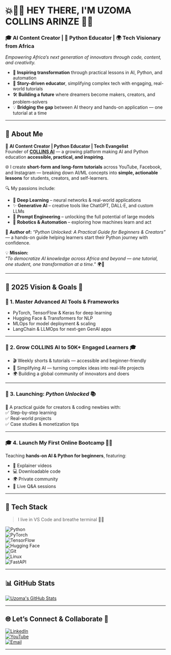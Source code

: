 <h1 align="left">💥👋🏽 <strong>HEY THERE, I'M UZOMA COLLINS ARINZE</strong> 💙🚀</h1>

### 🎓 **AI Content Creator** | 📘 **Python Educator** | 🌍 **Tech Visionary from Africa**

*Empowering Africa’s next generation of innovators through code, content, and creativity.*

* 🚀 **Inspiring transformation** through practical lessons in AI, Python, and automation  
* 🎥 **Story-driven educator**, simplifying complex tech with engaging, real-world tutorials  
* 🛠️ **Building a future** where dreamers become makers, creators, and problem-solvers  
* 💡 **Bridging the gap** between AI theory and hands-on application — one tutorial at a time  

---

## 💼 About Me  

🎥 **AI Content Creator | Python Educator | Tech Evangelist**  
Founder of [**COLLINS AI**](https://www.youtube.com/@CollinsAI) — a growing platform making AI and Python education **accessible, practical, and inspiring**.  

🌐 I create **short-form and long-form tutorials** across YouTube, Facebook, and Instagram — breaking down AI/ML concepts into **simple, actionable lessons** for students, creators, and self-learners.  

🔍 My passions include:  

* 🤖 **Deep Learning** – neural networks & real-world applications  
* ✨ **Generative AI** – creative tools like ChatGPT, DALL·E, and custom LLMs  
* 🧠 **Prompt Engineering** – unlocking the full potential of large models  
* 🚗 **Robotics & Automation** – exploring how machines learn and act  

📘 **Author of:** *“Python Unlocked: A Practical Guide for Beginners & Creators”* — a hands-on guide helping learners start their Python journey with confidence.  

💡 **Mission:**  
*"To democratize AI knowledge across Africa and beyond — one tutorial, one student, one transformation at a time."* 🌍🚀  

---

## 🎯 **2025 Vision & Goals** 🚀  

### 🧠 1. Master Advanced AI Tools & Frameworks  
* PyTorch, TensorFlow & Keras for deep learning  
* Hugging Face & Transformers for NLP  
* MLOps for model deployment & scaling  
* LangChain & LLMOps for next-gen GenAI apps  

---

### 📢 2. Grow COLLINS AI to 50K+ Engaged Learners 🎓  
* 🎬 Weekly shorts & tutorials — accessible and beginner-friendly  
* 🧠 Simplifying AI — turning complex ideas into real-life projects  
* 🌍 Building a global community of innovators and doers  

---

### 📘 3. Launching: *Python Unlocked* 📚  
🚀 A practical guide for creators & coding newbies with:  
✅ Step-by-step learning  
✅ Real-world projects  
✅ Case studies & monetization tips  

---

### 🎓 4. Launch My First Online Bootcamp 👨‍🏫  
Teaching **hands-on AI & Python for beginners**, featuring:  
* 🎥 Explainer videos  
* 💻 Downloadable code  
* 🌍 Private community  
* 🧠 Live Q&A sessions  

---

## 🔧 Tech Stack  

> I live in VS Code and breathe terminal 👨‍💻  

![Python](https://img.shields.io/badge/-Python-3776AB?style=for-the-badge&logo=python&logoColor=white)  
![PyTorch](https://img.shields.io/badge/-PyTorch-EE4C2C?style=for-the-badge&logo=pytorch&logoColor=white)  
![TensorFlow](https://img.shields.io/badge/-TensorFlow-FF6F00?style=for-the-badge&logo=tensorflow&logoColor=white)  
![Hugging Face](https://img.shields.io/badge/-HuggingFace-FFD21F?style=for-the-badge&logo=huggingface&logoColor=black)  
![Git](https://img.shields.io/badge/-Git-F05032?style=for-the-badge&logo=git&logoColor=white)  
![Linux](https://img.shields.io/badge/-Linux-000000?style=for-the-badge&logo=linux&logoColor=white)  
![FastAPI](https://img.shields.io/badge/-FastAPI-009688?style=for-the-badge&logo=fastapi&logoColor=white)  

---

## 📊 GitHub Stats  

[![Uzoma's GitHub Stats](https://github-readme-stats.vercel.app/api?username=UzomaCollins&show_icons=true&theme=radical)](https://github.com/UzomaCollins)  

---

## 🌐 Let’s Connect & Collaborate 🤝  

[![LinkedIn](https://img.shields.io/badge/-LinkedIn-0A66C2?style=for-the-badge&logo=linkedin&logoColor=white)](https://www.linkedin.com/in/collins-uzoma-584b5374)  
[![YouTube](https://img.shields.io/badge/-YouTube-red?style=for-the-badge&logo=youtube&logoColor=white)](https://www.youtube.com/@CollinsAI)  
[![Email](https://img.shields.io/badge/-Email-white?style=for-the-badge&logo=gmail&logoColor=red)](mailto:uzomacollins30@email.com)  

---
